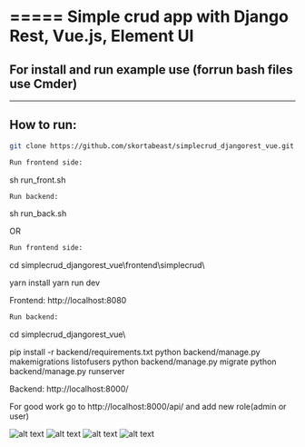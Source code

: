 =====
Simple crud app with Django Rest, Vue.js, Element UI
=====

## For install and run example use (forrun bash files use Cmder)
-----------

## How to run:

```zsh
git clone https://github.com/skortabeast/simplecrud_djangorest_vue.git
```

```zsh
Run frontend side:
```
sh run_front.sh

```zsh
Run backend:
```
sh run_back.sh

OR

```zsh
Run frontend side:
```
cd simplecrud_djangorest_vue\frontend\simplecrud\

yarn install
yarn run dev

Frontend:  http://localhost:8080

```zsh
Run backend:
```
cd simplecrud_djangorest_vue\

pip install -r backend/requirements.txt
python backend/manage.py makemigrations listofusers
python backend/manage.py migrate
python backend/manage.py runserver

Backend: http://localhost:8000/

For good work go to http://localhost:8000/api/ and add new role(admin or user) 

![alt text](https://github.com/skortabeast/simplecrud_djangorest_vue/blob/master/main_form.png)
![alt text](https://github.com/skortabeast/simplecrud_djangorest_vue/blob/master/add_form.png)
![alt text](https://github.com/skortabeast/simplecrud_djangorest_vue/blob/master/delete_page.png)
![alt text](https://github.com/skortabeast/simplecrud_djangorest_vue/blob/master/edit.png)
